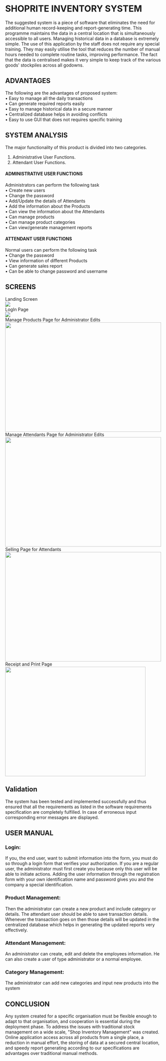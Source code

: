 # SHOPRITE INVENTORY SYSTEM
The suggested system is a piece of software that eliminates the need for additional human record-keeping and report-generating time. This programme maintains the data in a central location that is simultaneously accessible to all users. Managing historical data in a database is extremely simple. The use of this application by the staff does not require any special training. They may easily utilise the tool that reduces the number of manual hours needed to complete routine tasks, improving performance. The fact that the data is centralised makes it very simple to keep track of the various goods' stockpiles across all godowns.

## ADVANTAGES
The following are the advantages of proposed system: <br />
• Easy to manage all the daily transactions <br />
• Can generate required reports easily <br />
• Easy to manage historical data in a secure manner <br />
• Centralized database helps in avoiding conflicts <br />
• Easy to use GUI that does not requires specific training <br />


## SYSTEM ANALYSIS
The major functionality of this product is divided into two categories.
 1. Administrative User Functions. <br />
 2. Attendant User Functions. <br />
 <h4> ADMINISTRATIVE USER FUNCTIONS</h4> 
 Administrators can perform the following task <br />
• Create new users <br />
• Change the password <br />
• Add/Update the details of Attendants <br />
• Add the information about the Products <br />
• Can view the information about the Attendants <br />
• Can manage products <br />
• Can manage product categories <br />
• Can view/generate management reports <br />
<h4> ATTENDANT USER FUNCTIONS </h4>
Normal users can perform the following task <br />
• Change the password <br />
• View information of different Products <br />
• Can generate sales report <br />
• Can be able to change password and username <br />
<h2> SCREENS </h2>
Landing Screen <br />
<img src= "https://user-images.githubusercontent.com/86963897/187432060-40842830-a8cd-4a22-bd3a-ac1975a9326f.png"> <br />
LogIn Page <br />
<img src= "https://user-images.githubusercontent.com/86963897/187432124-bd76543a-b3fe-4e12-8688-95613788d3cb.png"> <br />
Manage Products Page for Administrator Edits<br />
<img src= "https://user-images.githubusercontent.com/86963897/187432147-667d663c-84e7-45a9-9aed-0d6832d8197e.png" width="500" height="350"> <br />
Manage Attendants Page for Administrator Edits <br />
<img src= "https://user-images.githubusercontent.com/86963897/187432168-32241635-b4b7-46fd-8578-25a5f6106ee5.png" width="500" height="350"> <br />
Selling Page for Attendants <br />
<img src= "https://user-images.githubusercontent.com/86963897/187432247-1aa265d9-b856-4bf4-8177-e3e999d0fe44.png" width="500" height="350"> <br />
Receipt and Print Page <br />
<img src= "https://user-images.githubusercontent.com/86963897/187433457-72d05c34-c0c1-4d34-961d-f052eb125389.png" width="450" height="350"> <br />

## Validation
The system has been tested and implemented successfully and thus ensured
that all the requirements as listed in the software requirements specification are
completely fulfilled. In case of erroneous input corresponding error messages are
displayed. <br />

## USER MANUAL
<h3> Login:</h3>
If you, the end user, want to submit information into the form, you must do so through a login form that verifies your authorization. If you are a regular user, the administrator must first create you because only this user will be able to initiate actions. Adding the user information through the registration form with your own identification name and password gives you and the company a special identification. <br />
<h3> Product Management:</h3>
 Then the administrator can create a new product and include category or details. The attendant user
should be able to save transaction details. Whenever the
transaction goes on then those details will be updated in the centralized database
which helps in generating the updated reports very effectively. <br />
<h3> Attendant Management:</h3>
 An administrator can create, edit and delete the employees information. He
can also create a user of type administrator or a normal employee. <br />
<h3> Category Management:</h3>
The administrator can add new categories and input new products into the system <br />

<h2> CONCLUSION</h2>
Any system created for a specific organisation must be flexible enough to adapt to that organisation, and cooperation is essential during the deployment phase.
To address the issues with traditional stock management on a wide scale, "Shop Inventory Management" was created. Online application access across all products from a single place, a reduction in manual effort, the storing of data at a secured central location, and speedy report generating according to our specifications are advantages over traditional manual methods.




